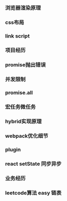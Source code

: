 ### 浏览器渲染原理
### css布局
### link script
### 项目经历
### promise抛出错误
### 并发限制
### promise.all
### 宏任务微任务
### hybrid实现原理
### webpack优化细节
### plugin
### react setState 同步异步
### 业务经历
### leetcode算法 easy 链表